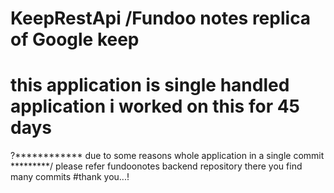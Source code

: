 # KeepRestApi /Fundoo notes replica of Google keep

# this application is single handled application i worked on this for 45 days
?************ due to some reasons whole application in a single commit *********/
please refer fundoonotes backend repository there you find many commits 
#thank you...!

